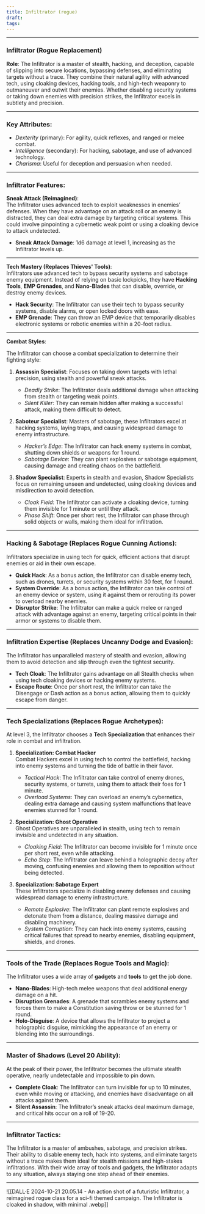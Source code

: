 ```yaml
---
title: Infiltrator (rogue)
draft: 
tags:
---
```



---

### **Infiltrator (Rogue Replacement)**

**Role**: The Infiltrator is a master of stealth, hacking, and deception, capable of slipping into secure locations, bypassing defenses, and eliminating targets without a trace. They combine their natural agility with advanced tech, using cloaking devices, hacking tools, and high-tech weaponry to outmaneuver and outwit their enemies. Whether disabling security systems or taking down enemies with precision strikes, the Infiltrator excels in subtlety and precision.

---

### **Key Attributes**:

- *Dexterity* (primary): For agility, quick reflexes, and ranged or melee combat.
- *Intelligence* (secondary): For hacking, sabotage, and use of advanced technology.
- *Charisma*: Useful for deception and persuasion when needed.

---

### **Infiltrator Features**:

**Sneak Attack (Reimagined)**:  
The Infiltrator uses advanced tech to exploit weaknesses in enemies’ defenses. When they have advantage on an attack roll or an enemy is distracted, they can deal extra damage by targeting critical systems. This could involve pinpointing a cybernetic weak point or using a cloaking device to attack undetected.

- **Sneak Attack Damage**: 1d6 damage at level 1, increasing as the Infiltrator levels up.

---

**Tech Mastery (Replaces Thieves' Tools)**:  
Infiltrators use advanced tech to bypass security systems and sabotage enemy equipment. Instead of relying on basic lockpicks, they have **Hacking Tools**, **EMP Grenades**, and **Nano-Blades** that can disable, override, or destroy enemy devices.

- **Hack Security**: The Infiltrator can use their tech to bypass security systems, disable alarms, or open locked doors with ease.
- **EMP Grenade**: They can throw an EMP device that temporarily disables electronic systems or robotic enemies within a 20-foot radius.

---

**Combat Styles**:

The Infiltrator can choose a combat specialization to determine their fighting style:

1. **Assassin Specialist**: Focuses on taking down targets with lethal precision, using stealth and powerful sneak attacks.
   - *Deadly Strike*: The Infiltrator deals additional damage when attacking from stealth or targeting weak points.
   - *Silent Killer*: They can remain hidden after making a successful attack, making them difficult to detect.

2. **Saboteur Specialist**: Masters of sabotage, these Infiltrators excel at hacking systems, laying traps, and causing widespread damage to enemy infrastructure.
   - *Hacker’s Edge*: The Infiltrator can hack enemy systems in combat, shutting down shields or weapons for 1 round.
   - *Sabotage Device*: They can plant explosives or sabotage equipment, causing damage and creating chaos on the battlefield.

3. **Shadow Specialist**: Experts in stealth and evasion, Shadow Specialists focus on remaining unseen and undetected, using cloaking devices and misdirection to avoid detection.
   - *Cloak Field*: The Infiltrator can activate a cloaking device, turning them invisible for 1 minute or until they attack.
   - *Phase Shift*: Once per short rest, the Infiltrator can phase through solid objects or walls, making them ideal for infiltration.

---

### **Hacking & Sabotage (Replaces Rogue Cunning Actions)**:

Infiltrators specialize in using tech for quick, efficient actions that disrupt enemies or aid in their own escape.

- **Quick Hack**: As a bonus action, the Infiltrator can disable enemy tech, such as drones, turrets, or security systems within 30 feet, for 1 round.
- **System Override**: As a bonus action, the Infiltrator can take control of an enemy device or system, using it against them or rerouting its power to overload nearby enemies.
- **Disruptor Strike**: The Infiltrator can make a quick melee or ranged attack with advantage against an enemy, targeting critical points in their armor or systems to disable them.

---

### **Infiltration Expertise (Replaces Uncanny Dodge and Evasion)**:
The Infiltrator has unparalleled mastery of stealth and evasion, allowing them to avoid detection and slip through even the tightest security.

- **Tech Cloak**: The Infiltrator gains advantage on all Stealth checks when using tech cloaking devices or hacking enemy systems.
- **Escape Route**: Once per short rest, the Infiltrator can take the Disengage or Dash action as a bonus action, allowing them to quickly escape from danger.

---

### **Tech Specializations (Replaces Rogue Archetypes)**:

At level 3, the Infiltrator chooses a **Tech Specialization** that enhances their role in combat and infiltration.

1. **Specialization: Combat Hacker**  
   Combat Hackers excel in using tech to control the battlefield, hacking into enemy systems and turning the tide of battle in their favor.

   - *Tactical Hack*: The Infiltrator can take control of enemy drones, security systems, or turrets, using them to attack their foes for 1 minute.
   - *Overload Systems*: They can overload an enemy’s cybernetics, dealing extra damage and causing system malfunctions that leave enemies stunned for 1 round.

2. **Specialization: Ghost Operative**  
   Ghost Operatives are unparalleled in stealth, using tech to remain invisible and undetected in any situation.

   - *Cloaking Field*: The Infiltrator can become invisible for 1 minute once per short rest, even while attacking.
   - *Echo Step*: The Infiltrator can leave behind a holographic decoy after moving, confusing enemies and allowing them to reposition without being detected.

3. **Specialization: Sabotage Expert**  
   These Infiltrators specialize in disabling enemy defenses and causing widespread damage to enemy infrastructure.

   - *Remote Explosive*: The Infiltrator can plant remote explosives and detonate them from a distance, dealing massive damage and disabling machinery.
   - *System Corruption*: They can hack into enemy systems, causing critical failures that spread to nearby enemies, disabling equipment, shields, and drones.

---

### **Tools of the Trade (Replaces Rogue Tools and Magic)**:
The Infiltrator uses a wide array of **gadgets** and **tools** to get the job done.

- **Nano-Blades**: High-tech melee weapons that deal additional energy damage on a hit.
- **Disruption Grenades**: A grenade that scrambles enemy systems and forces them to make a Constitution saving throw or be stunned for 1 round.
- **Holo-Disguise**: A device that allows the Infiltrator to project a holographic disguise, mimicking the appearance of an enemy or blending into the surroundings.

---

### **Master of Shadows (Level 20 Ability)**:
At the peak of their power, the Infiltrator becomes the ultimate stealth operative, nearly undetectable and impossible to pin down.

- **Complete Cloak**: The Infiltrator can turn invisible for up to 10 minutes, even while moving or attacking, and enemies have disadvantage on all attacks against them.
- **Silent Assassin**: The Infiltrator’s sneak attacks deal maximum damage, and critical hits occur on a roll of 19-20.

---

### **Infiltrator Tactics**:
The Infiltrator is a master of ambushes, sabotage, and precision strikes. Their ability to disable enemy tech, hack into systems, and eliminate targets without a trace makes them ideal for stealth missions and high-stakes infiltrations. With their wide array of tools and gadgets, the Infiltrator adapts to any situation, always staying one step ahead of their enemies.

---

![[DALL·E 2024-10-21 20.05.14 - An action shot of a futuristic Infiltrator, a reimagined rogue class for a sci-fi themed campaign. The Infiltrator is cloaked in shadow, with minimal .webp]]
